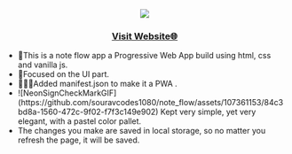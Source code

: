 
<div align="center">
  <img src="https://cdn-icons-png.flaticon.com/512/564/564445.png">
</div>
<div align="center">
  <h3><a href="https://sourav-note-flow.netlify.app/">Visit Website🌐</a></h3>
</div>

<ul>
<li>💓This is a note flow app a Progressive Web App build using html, css and vanilla js. </li> 
<li>📱Focused on the UI part.</li> 
<li>🧑🏻‍💻Added manifest.json to make it a PWA .</li> 
<li>![NeonSignCheckMarkGIF](https://github.com/souravcodes1080/note_flow/assets/107361153/84c3bd8a-1560-472c-9f02-f7f3c149e902)
Kept very simple, yet very elegant, with a pastel color pallet.</li>
<li>The changes you make are saved in local storage, so no matter you refresh the page, it will be saved.</li>
</ul>
